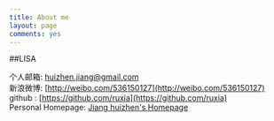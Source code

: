 ```yaml
---
title: About me
layout: page
comments: yes
---
```

  
##LISA    

个人邮箱: huizhen.jiang@gmail.com      
新浪微博: [http://weibo.com/536150127](http://weibo.com/536150127)      
github : [https://github.com/ruxia](https://github.com/ruxia)   
Personal Homepage: [Jiang huizhen's Homepage](http://dutphonelab.org/jianghuizhen/)